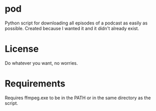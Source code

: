 # pod
Python script for downloading all episodes of a podcast as easily as possible. Created because I wanted it and it didn't already exist.

# License
Do whatever you want, no worries.

# Requirements
Requires ffmpeg.exe to be in the PATH or in the same directory as the script.
